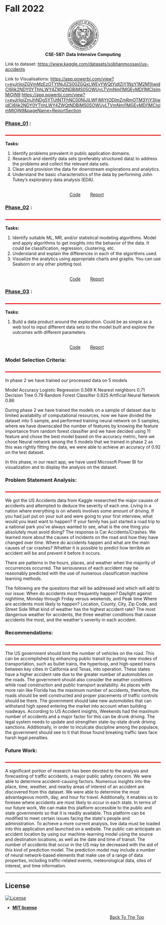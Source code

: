 # Fall 2022
<p align="center">
<img src="images/ub.png" alt="ub_logo.jpg" width="100" height="100"> <br>
  <b> CSE-587: Data Intensive Computing</b>
</p>

Link to dataset: https://www.kaggle.com/datasets/sobhanmoosavi/us-accidents

Link to Visualisations: https://app.powerbi.com/view?r=eyJrIjoiZGVmMzEzOTYtNjJlZS00ZGQxLWEyYWQtYjdlZjY1NzY1M2M1IiwidCI6Ijk2NDY0YThhLWY4ZWQtNDBiMS05OWUyLTVmNmI1MGEyMDI1MCIsImMiOjN9 https://app.powerbi.com/view?r=eyJrIjoiZmJhNDg5YTUtNTFhNC00NjJiLWFjMjYtODlmZmRmOTM3YjY3IiwidCI6Ijk2NDY0YThhLWY4ZWQtNDBiMS05OWUyLTVmNmI1MGEyMDI1MCIsImMiOjN9&pageName=ReportSection


### [Phase_01](Phase_01) :
<img src="images/bar.jpeg" alt="bar.jpeg" width="1100" height="3"> <br>

**Tasks:** 
1. Identify problems prevalent in public application domains. 
2. Research and identify data sets (preferably structured data) to address the problems and
collect the relevant data sets.
3. Clean and provision the data for downstream explorations and analytics. 
4. Understand the basic characteristics of the data by performing John Tukey’s exploratory
data analysis (EDA).
&nbsp;&nbsp;&nbsp;&nbsp;&nbsp;&nbsp;&nbsp;&nbsp;&nbsp;&nbsp;&nbsp;&nbsp;&nbsp;&nbsp;&nbsp;&nbsp;&nbsp;&nbsp;&nbsp;&nbsp;&nbsp;&nbsp;&nbsp;&nbsp;&nbsp;&nbsp;&nbsp;&nbsp;&nbsp;&nbsp;&nbsp;&nbsp;&nbsp;&nbsp;&nbsp;&nbsp;&nbsp;&nbsp;&nbsp;&nbsp;&nbsp;&nbsp;&nbsp;&nbsp;&nbsp;&nbsp;&nbsp;&nbsp;&nbsp;&nbsp;&nbsp;&nbsp;&nbsp;&nbsp;&nbsp;&nbsp;&nbsp;&nbsp;&nbsp;&nbsp;&nbsp;&nbsp;&nbsp;&nbsp;&nbsp;&nbsp;&nbsp;&nbsp;&nbsp;&nbsp;&nbsp;&nbsp;&nbsp;&nbsp;&nbsp;&nbsp;&nbsp;&nbsp;&nbsp;&nbsp;&nbsp;&nbsp;&nbsp;&nbsp;&nbsp;<p align="center"> [Code](phase1/DIC2022_Phase1.ipynb)  &nbsp;&nbsp;&nbsp;&nbsp;&nbsp;&nbsp; [Report](phase1/DIC_Phase_1.pdf)</p>



### [Phase_02](Phase_02) :
<img src="images/bar.jpeg" alt="bar.jpeg" width="1100" height="3"> <br>

**Tasks:** 
1. Identify suitable ML, MR, and/or statistical modeling algorithms. Model and apply
algorithms to get insights into the behavior of the data. It could be classification,
regression, clustering, etc.
2. Understand and explain the differences in each of the algorithms used.
3. Visualize the analytics using appropriate charts and graphs. You can use Seaborn or any
other plotting tool.
&nbsp;&nbsp;&nbsp;&nbsp;&nbsp;&nbsp;&nbsp;&nbsp;&nbsp;&nbsp;&nbsp;&nbsp;&nbsp;&nbsp;&nbsp;&nbsp;&nbsp;&nbsp;&nbsp;&nbsp;&nbsp;&nbsp;&nbsp;&nbsp;&nbsp;&nbsp;&nbsp;&nbsp;&nbsp;&nbsp;&nbsp;&nbsp;&nbsp;&nbsp;&nbsp;&nbsp;&nbsp;&nbsp;&nbsp;&nbsp;&nbsp;&nbsp;&nbsp;&nbsp;&nbsp;&nbsp;&nbsp;&nbsp;&nbsp;&nbsp;&nbsp;&nbsp;&nbsp;&nbsp;&nbsp;&nbsp;&nbsp;&nbsp;&nbsp;&nbsp;&nbsp;&nbsp;&nbsp;&nbsp;&nbsp;&nbsp;&nbsp;&nbsp;&nbsp;&nbsp;&nbsp;&nbsp;&nbsp;&nbsp;&nbsp;&nbsp;&nbsp;&nbsp;&nbsp;&nbsp;&nbsp;&nbsp;&nbsp;&nbsp;&nbsp;<p align="center"> [Code](phase2/phase2.py)  &nbsp;&nbsp;&nbsp;&nbsp;&nbsp;&nbsp; [Report](phase2/DIC_Phase_2.pdf)</p>




### [Phase_03](Phase_03) :
<img src="images/bar.jpeg" alt="bar.jpeg" width="1100" height="3"> <br>

**Tasks:** 
1. Build a data product around the exploration. Could be as simple as a web tool to input
different data sets to the model built and explore the outcomes with different parameters
&nbsp;&nbsp;&nbsp;&nbsp;&nbsp;&nbsp;&nbsp;&nbsp;&nbsp;&nbsp;&nbsp;&nbsp;&nbsp;&nbsp;&nbsp;&nbsp;&nbsp;&nbsp;&nbsp;&nbsp;&nbsp;&nbsp;&nbsp;&nbsp;&nbsp;&nbsp;&nbsp;&nbsp;&nbsp;&nbsp;&nbsp;&nbsp;&nbsp;&nbsp;&nbsp;&nbsp;&nbsp;&nbsp;&nbsp;&nbsp;&nbsp;&nbsp;&nbsp;&nbsp;&nbsp;&nbsp;&nbsp;&nbsp;&nbsp;&nbsp;&nbsp;&nbsp;&nbsp;&nbsp;&nbsp;&nbsp;&nbsp;&nbsp;&nbsp;&nbsp;&nbsp;&nbsp;&nbsp;&nbsp;&nbsp;&nbsp;&nbsp;&nbsp;&nbsp;&nbsp;&nbsp;&nbsp;&nbsp;&nbsp;&nbsp;&nbsp;&nbsp;&nbsp;&nbsp;&nbsp;&nbsp;&nbsp;&nbsp;&nbsp;&nbsp; <br><p align="center">[Code](phase3/script.py)  &nbsp;&nbsp;&nbsp;&nbsp;&nbsp;&nbsp; [Report](phase3/DIC_PHASE_3.pdf)</p>





### Model Selection Criteria:
<img src="images/bar.jpeg" alt="bar.jpeg" width="1100" height="3"> <br>

In phase 2 we have trained our processed data on 5 models

Model Accuracy Logistic Regression 0.569 K Nearest neighbors 0.71 Decision Tree 0.79 Random Forest Classifier 0.825 Artificial Neural Network 0.86

During phase 2 we have trained the models on a sample of dataset due to limited availability of computational resources, now we have divided the dataset into 5 sample, and performed training neural network on 5 samples, where we have downscaled the number of features by knowing the feature importance from random forest classifier and we have decided using 11 feature and chose the best model based on the accuracy metric, here we chose Neural network among the 5 models that we trained in phase 2 as this was rightly fitting the data, we were able to achieve an accuracy of 0.92 on the test dataset.

In this phase, in our react app, we have used Microsoft Power BI for visualization and to display the analysis on the dataset.





### Problem Statement Analysis:
<img src="images/bar.jpeg" alt="bar.jpeg" width="1100" height="3"> <br>

We got the US Accidents data from Kaggle researched the major causes of accidents and attempted to deduce the severity of each one. Living in a nation where everything is on wheels involves some amount of driving. If you had just put on your suit and were going to your first interview, what would you least want to happen? If your family has just started a road trip to a national park you've always wanted to see, what is the one thing you absolutely must avoid doing? The response is Car Accidents/Crashes. We learned more about the causes of incidents on the road and how they have changed over time. Where do accidents happen and what are the main causes of car crashes? Whether it is possible to predict how terrible an accident will be and prevent it before it occurs.

There are patterns in the hours, places, and weather when the majority of occurrences occurred. The seriousness of each accident may be reasonably predicted with the use of numerous classification machine learning methods.

The following are the questions that will be addressed and which will add to our issue: When do accidents most frequently happen? Daylight against nighttime, Monday through Friday versus weekends, and Peak time Where are accidents most likely to happen? Location, County, City, Zip Code, and Street Side What kind of weather has the highest accident rate? The most dangerous weather for accidents, the three weather conditions that cause accidents the most, and the weather's severity in each accident.



### Recommendations:
<img src="images/bar.jpeg" alt="bar.jpeg" width="1100" height="3"> <br>

The US government should limit the number of vehicles on the road. This can be accomplished by enhancing public transit by putting new modes of transportation, such as bullet trains, the hyperloop, and high-speed trains between key cities in California and Texas, into operation. These states have a higher accident rate due to the greater number of automobiles on the roads. The government should also consider the weather conditions while road construction and public transport availability. As places with more rain like Florida has the maximum number of accidents, therefore, the roads should be well constructed and proper placements of traffic controls should be there. The government should take new automobiles that can withstand high speed entering the market into account when building roadways. According to US Accident insights, Weekends had the maximum number of accidents and a major factor for this can be drunk driving. The legal system needs to update and strengthen state-by-state drunk driving sanctions. Additionally, in order to inculcate discipline among the populace, the government should see to it that those found breaking traffic laws face harsh legal penalties.



### Future Work:
<img src="images/bar.jpeg" alt="bar.jpeg" width="1100" height="3"> <br>

A significant portion of research has been devoted to the analysis and forecasting of traffic accidents, a major public safety concern. We were able to determine accident-causing factors. Numerous insights into the place, time, weather, and nearby areas of interest of an accident are discovered from this dataset. We were able to determine the most advantageous month, day, and hour for travel. Additionally, it enables us to foresee where accidents are most likely to occur in each state. In terms of our future work, We can make this platform accessible to the public and state governments so that it is readily available. This platform can be modified to meet certain issues facing the state's people and administration. To achieve a more current analysis, live data must be loaded into this application and launched on a website. The public can anticipate an accident location by using our machine-learning model using the source and destination locations, as well as the date and time of transit. The number of accidents that occur in the US may be decreased with the aid of this kind of prediction model. The prediction model may include a number of neural network-based elements that make use of a range of data properties, including traffic-related events, meteorological data, sites of interest, and time information.

---
## License

[![License](http://img.shields.io/:license-mit-blue.svg?style=flat-square)](http://badges.mit-license.org)

- **[MIT license](http://opensource.org/licenses/mit-license.php)**


&nbsp;&nbsp;&nbsp;&nbsp;&nbsp;&nbsp;&nbsp;&nbsp;&nbsp;&nbsp;&nbsp;&nbsp;&nbsp;&nbsp;&nbsp;&nbsp;&nbsp;&nbsp;&nbsp;&nbsp;&nbsp;&nbsp;&nbsp;&nbsp;&nbsp;&nbsp;&nbsp;&nbsp;&nbsp;&nbsp;&nbsp;&nbsp;&nbsp;&nbsp;&nbsp;&nbsp;&nbsp;&nbsp;&nbsp;&nbsp;&nbsp;&nbsp;&nbsp;&nbsp;&nbsp;&nbsp;&nbsp;&nbsp;&nbsp;&nbsp;&nbsp;&nbsp;&nbsp;&nbsp;&nbsp;&nbsp;&nbsp;&nbsp;&nbsp;&nbsp;&nbsp;&nbsp;&nbsp;&nbsp;&nbsp;&nbsp;&nbsp;&nbsp;&nbsp;&nbsp;&nbsp;&nbsp;&nbsp;&nbsp;&nbsp;&nbsp;&nbsp;&nbsp;&nbsp;&nbsp;&nbsp;&nbsp;&nbsp;&nbsp;&nbsp;&nbsp;[Back To The Top](#spring-2019)
